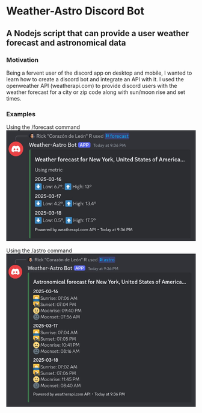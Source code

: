 # Weather-Astro Discord Bot
## A Nodejs script that can provide a user weather forecast and astronomical data


### Motivation

Being a fervent user of the discord app on desktop and mobile, I wanted to learn how to create a discord bot and integrate an API with it. I used the openweather API (weatherapi.com) to provide discord users with the weather forecast for a city or zip code along with sun/moon rise and set times.

### Examples

Using the /forecast command
![Forecast image](assets/forecast.png)

Using the /astro command
![Astronomical image](assets/astro.png)